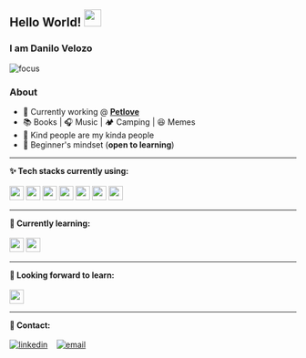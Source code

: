 ## Hello World! <img src="https://raw.githubusercontent.com/iampavangandhi/iampavangandhi/master/gifs/Hi.gif" width="30px"></h2>

### I am Danilo Velozo

![focus](https://img.shields.io/badge/focus-backend-brightgreen)

### About

-  🏢 Currently working @ **[Petlove](https://www.petlove.com.br/)**
-  :books: Books  | :headphones: Music | :camping: Camping | :laughing: Memes
- :purple_heart: Kind people are my kinda people
- :apple: Beginner's mindset (**open to learning**)


---


**✨ Tech stacks currently using:** <br>
<br>
<code><a href="https://www.ruby-lang.org/" target="_blank"><img height="25" src="https://www.vectorlogo.zone/logos/ruby-lang/ruby-lang-icon.svg"></a></code>
<code><a href="https://nodejs.org" target="_blank"><img height="25" src="https://www.vectorlogo.zone/logos/nodejs/nodejs-icon.svg"></a></code>
<code><a href="https://www.postgresql.org/" target="_blank"><img height="25" src="https://www.vectorlogo.zone/logos/postgresql/postgresql-icon.svg"></a></code>
<code><a href="https://aws.amazon.com" target="_blank"><img height="25" src="https://www.vectorlogo.zone/logos/amazon_aws/amazon_aws-icon.svg"></a></code>
<code><a href="https://cloud.google.com/" target="_blank"><img height="25" src="https://www.vectorlogo.zone/logos/google_cloud/google_cloud-icon.svg"></a></code>
<code><a href="https://www.vim.org/" target="_blank"><img height="25" src="https://www.vectorlogo.zone/logos/vim/vim-icon.svg"></a></code>
<code><a href="https://code.visualstudio.com/" target="_blank"><img height="25" src="https://www.vectorlogo.zone/logos/visualstudio_code/visualstudio_code-icon.svg"></a></code>


---


**:rocket: Currently learning:** <br>
<br>
<code><a href="https://reactjs.org/" target="_blank"><img height="25" src="https://www.vectorlogo.zone/logos/reactjs/reactjs-icon.svg"></a></code>
<code><a href="https://www.typescriptlang.org/" target="_blank"><img height="25" src="https://www.vectorlogo.zone/logos/typescriptlang/typescriptlang-icon.svg"></a></code>

---


**🌱 Looking forward to learn:** <br>
<br>
<code><a href="https://elixir-lang.org/" target="_blank"><img height="25" src="https://www.vectorlogo.zone/logos/elixir-lang/elixir-lang-icon.svg"></a></code>

---


**💬 Contact:** <br>
<br>
[![linkedin](https://user-images.githubusercontent.com/25087769/87172072-530a5080-c2dc-11ea-8e2c-8ee4dbf3394b.png)](https://www.linkedin.com/in/danilovelozo) &nbsp;&nbsp;
[![email](https://user-images.githubusercontent.com/25087769/87174308-a4680f00-c2df-11ea-90b0-5fa1fa76d2f1.png)](mailto:velozo.dan@gmail.com)
 
